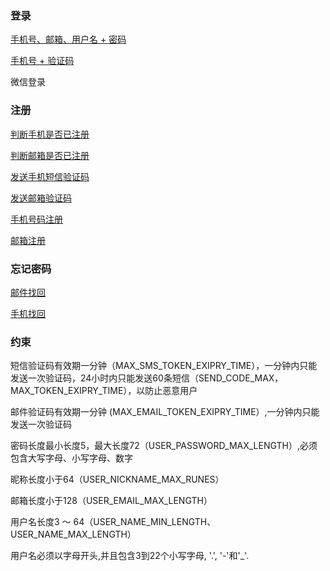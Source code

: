 ### 登录
  [手机号、邮箱、用户名 + 密码 ](http://120.24.62.67:10080/zhangkunming/sso-doc/src/master/login.md)

  [手机号 + 验证码  ](http://120.24.62.67:10080/zhangkunming/sso-doc/src/master/loginByMobile.md)

  微信登录

### 注册
  [判断手机是否已注册 ](http://120.24.62.67:10080/zhangkunming/sso-doc/src/master/isMobileExist.md)

  [判断邮箱是否已注册 ](http://120.24.62.67:10080/zhangkunming/sso-doc/src/master/isEmailExist.md)

  [发送手机短信验证码 ](http://120.24.62.67:10080/zhangkunming/sso-doc/src/master/sendSmsCode.md)

  [发送邮箱验证码 ](http://120.24.62.67:10080/zhangkunming/sso-doc/src/master/sendVerificationCodeEmail.md)

  [手机号码注册 ](http://120.24.62.67:10080/zhangkunming/sso-doc/src/master/signupByMobile.md)

  [邮箱注册 ](http://120.24.62.67:10080/zhangkunming/sso-doc/src/master/signupByEmail.md)

### 忘记密码 
  [邮件找回 ](http://120.24.62.67:10080/zhangkunming/sso-doc/src/master/resetPasswordByEmail.md)
  
  [手机找回 ](http://120.24.62.67:10080/zhangkunming/sso-doc/src/master/resetPasswordByMobile.md)


### 约束
  短信验证码有效期一分钟（MAX_SMS_TOKEN_EXIPRY_TIME），一分钟内只能发送一次验证码，24小时内只能发送60条短信（SEND_CODE_MAX，MAX_TOKEN_EXIPRY_TIME），以防止恶意用户
  
  邮件验证码有效期一分钟 (MAX_EMAIL_TOKEN_EXIPRY_TIME）,一分钟内只能发送一次验证码

  密码长度最小长度5，最大长度72（USER_PASSWORD_MAX_LENGTH）,必须包含大写字母、小写字母、数字
  
  昵称长度小于64（USER_NICKNAME_MAX_RUNES）
  
  邮箱长度小于128（USER_EMAIL_MAX_LENGTH）
  
  用户名长度3 ～ 64（USER_NAME_MIN_LENGTH、USER_NAME_MAX_LENGTH）
  
  用户名必须以字母开头,并且包含3到22个小写字母, '.', '-'和'_'.






